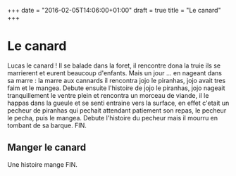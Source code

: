 +++
date = "2016-02-05T14:06:00+01:00"
draft = true
title = "Le canard"
+++

# Le canard

Lucas le canard !
Il se balade dans la foret, il rencontre dona la truie ils se marrierent et eurent beaucoup d'enfants.
Mais un jour ... en nageant dans sa marre : la marre aux cannards il rencontra jojo le piranhas, jojo avait tres faim et le mangea.
Debute ensuite l'histoire de jojo le piranhas, jojo nageait tranquillement le ventre plein et rencontra un morceau de viande, il le happas dans la gueule et se senti entraine vers la surface, en effet c'etait un pecheur de piranhas qui pechait attendant patiement son repas, le pecheur le pecha, puis le mangea.
Debute l'histoire du pecheur
mais il mourru en tombant de sa barque.
FIN.

## Manger le canard

Une histoire mange
FIN.
